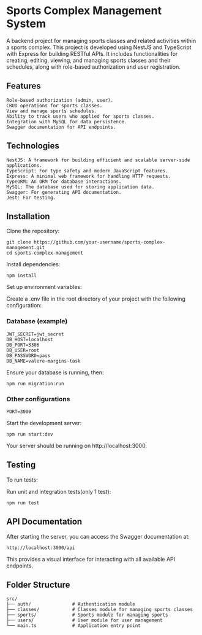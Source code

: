 # Sports Complex Management System

A backend project for managing sports classes and related activities within a sports complex. This project is developed using NestJS and TypeScript with Express for building RESTful APIs. It includes functionalities for creating, editing, viewing, and managing sports classes and their schedules, along with role-based authorization and user registration.

## Features
```User registration and authentication.
Role-based authorization (admin, user).
CRUD operations for sports classes.
View and manage sports schedules.
Ability to track users who applied for sports classes.
Integration with MySQL for data persistence.
Swagger documentation for API endpoints.
```
## Technologies
```
NestJS: A framework for building efficient and scalable server-side applications.
TypeScript: For type safety and modern JavaScript features.
Express: A minimal web framework for handling HTTP requests.
TypeORM: An ORM for database interactions.
MySQL: The database used for storing application data.
Swagger: For generating API documentation.
Jest: For testing.
```
## Installation
Clone the repository:

```
git clone https://github.com/your-username/sports-complex-management.git
cd sports-complex-management
```
Install dependencies:
```
npm install
```

Set up environment variables:

Create a .env file in the root directory of your project with the following configuration:

### Database (example)
```
JWT_SECRET=jwt_secret
DB_HOST=localhost
DB_PORT=3306
DB_USER=root
DB_PASSWORD=pass
DB_NAME=valere-margins-task
```

Ensure your database is running, then:
```
npm run migration:run
```
### Other configurations
```
PORT=3000
```
Start the development server:
```
npm run start:dev
```
Your server should be running on http://localhost:3000.
## Testing
To run tests:

Run unit and integration tests(only 1 test):
```
npm run test
```


## API Documentation
After starting the server, you can access the Swagger documentation at:
```
http://localhost:3000/api
```
This provides a visual interface for interacting with all available API endpoints.

## Folder Structure

```
src/
├── auth/               # Authentication module
├── classes/            # Classes module for managing sports classes
├── sports/             # Sports module for managing sports
├── users/              # User module for user management
└── main.ts             # Application entry point
```